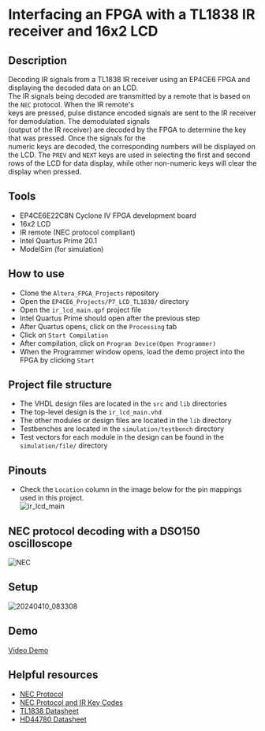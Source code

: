 # Interfacing an FPGA with a TL1838 IR receiver and 16x2 LCD    
## Description  
Decoding IR signals from a TL1838 IR receiver using an EP4CE6 FPGA and displaying the decoded data on an LCD.  
The IR signals being decoded are transmitted by a remote that is based on the ``NEC`` protocol. When the IR remote's  
keys are pressed, pulse distance encoded signals are sent to the IR receiver for demodulation. The demodulated signals   
(output of the IR receiver) are decoded by the FPGA to determine the key that was pressed. Once the signals for the  
numeric keys are decoded, the corresponding numbers will be displayed on the LCD. The ``PREV`` and ``NEXT`` keys are 
used in selecting the first and second rows of the LCD for data display, while other non-numeric keys will clear the  
display when pressed.     

## Tools  
- EP4CE6E22C8N Cyclone IV FPGA development board
- 16x2 LCD
- IR remote (NEC protocol compliant)  
- Intel Quartus Prime 20.1
- ModelSim (for simulation)  

## How to use  
- Clone the ``Altera_FPGA_Projects`` repository   
- Open the ``EP4CE6_Projects/P7_LCD_TL1838/`` directory  
- Open the ``ir_lcd_main.qpf`` project file   
- Intel Quartus Prime should open after the previous step   
- After Quartus opens, click on the ``Processing`` tab  
- Click on ``Start Compilation``  
- After compilation, click on ``Program Device(Open Programmer)``  
- When the Programmer window opens, load the demo project into the FPGA by clicking ``Start``

## Project file structure  
- The VHDL design files are located in the ``src`` and ``lib`` directories  
- The top-level design is the ``ir_lcd_main.vhd``  
- The other modules or design files are located in the ``lib`` directory
- Testbenches are located in the ``simulation/testbench`` directory
- Test vectors for each module in the design can be found in the ``simulation/file/`` directory

## Pinouts  
- Check the ``Location`` column in the image below for the pin mappings used in this project.   
![ir_lcd_main](https://github.com/MUDAL/Altera_FPGA_Projects/assets/46250887/41ac8c2d-b343-4167-b42b-620e50b5457f)   

## NEC protocol decoding with a DSO150 oscilloscope     
![NEC](https://github.com/MUDAL/Altera_FPGA_Projects/assets/46250887/8e3bbd63-6ec4-4dc6-a570-4563cf178864)  

## Setup    
![20240410_083308](https://github.com/MUDAL/Altera_FPGA_Projects/assets/46250887/13abb2c0-a762-499d-b388-083469d9e9a7)  

## Demo  
[Video Demo](https://drive.google.com/file/d/16wB_Ut3Pbu6KI1LPfc0oO00kMDnGC6wa/view?usp=sharing)    

## Helpful resources  
- [NEC Protocol](https://techdocs.altium.com/display/FPGA/NEC%2bInfrared%2bTransmission%2bProtocol)
- [NEC Protocol and IR Key Codes](https://exploreembedded.com/wiki/NEC_IR_Remote_Control_Interface_with_8051)
- [TL1838 Datasheet](https://drive.google.com/file/d/1RJ-HkZsTznqVyAxnRvhQzwTLbh1ikSYC/view?usp=sharing)
- [HD44780 Datasheet](https://drive.google.com/file/d/1kYVwqbIjYVIVPkjs03y40AUIAiwOctcV/view?usp=drive_link)   
